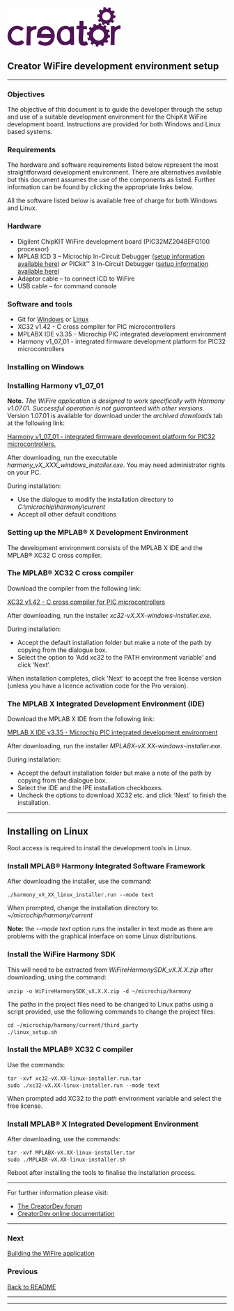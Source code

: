 
![](../img.png)  

## Creator WiFire development environment setup
----


### Objectives
The objective of this document is to guide the developer through the setup and use of a suitable development environment for the ChipKit WiFire development board. Instructions are provided for both Windows and Linux based systems.

### Requirements
The hardware and software requirements listed below represent the most straightforward development environment. There are alternatives available but this document assumes the use of the components as listed. Further information can be found by clicking the appropriate links below.  

All the software listed below is available free of charge for both Windows and Linux.

### Hardware
* Digilent ChipKIT WiFire development board (PIC32MZ2048EFG100 processor)  
* MPLAB ICD 3 – Microchip In-Circuit Debugger ([setup information available here](doc/ID3.md)) *or* PICkit™ 3 In-Circuit Debugger ([setup information available here](doc/PICkit3.md))   
* Adaptor cable – to connect ICD to WiFire  
* USB cable – for command console  

### Software and tools
* Git for [Windows](https://git-scm.com/download/win) or [Linux](https://git-scm.com/download/linux)
* XC32 v1.42 - C cross compiler for PIC microcontrollers  
* MPLABX IDE v3.35 - Microchip PIC integrated development environment  
* Harmony v1_07_01 - integrated firmware development platform for PIC32 microcontrollers  

### Installing on Windows

### Installing Harmony v1_07_01  

**Note.** *The WiFire application is designed to work specifically with Harmony v1.07.01. Successful operation is not guaranteed with other versions.* Version 1.07.01 is available for download under the *archived downloads* tab at the following link:  

[Harmony v1_07_01 - integrated firmware development platform for PIC32 microcontrollers. ](http://www.microchip.com/mplab/mplab-harmony)  

After downloading, run the executable *harmony_vX_XXX_windows_installer.exe*. You may need administrator rights on your PC.  

During installation:  

* Use the dialogue to modify the installation directory to *C:\microchip\harmony\current*  
* Accept all other default conditions  

### Setting up the MPLAB® X Development Environment  
The development environment consists of the MPLAB X IDE and the MPLAB® XC32 C cross compiler.  

### The MPLAB® XC32 C cross compiler  

Download the compiler from the following link:  

[XC32 v1.42 - C cross compiler for PIC microcontrollers](http://www.microchip.com/mplab/compilers)  

After downloading, run the installer *xc32-vX.XX-windows-installer.exe*.  

During installation:  

* Accept the default installation folder but make a note of the path by copying from the dialogue box.  
* Select the option to 'Add xc32 to the PATH environment variable' and click ‘Next’.  

When installation completes, click 'Next' to accept the free license version (unless you have a licence activation code for the Pro version).  


### The MPLAB X Integrated Development Environment (IDE)  

Download the MPLAB X IDE from the following link:  

[MPLAB X IDE v3.35 - Microchip PIC integrated development environment](http://www.microchip.com/mplab/mplab-x-ide)  

After downloading, run the installer *MPLABX-vX.XX-windows-installer.exe*.  

During installation:

* Accept the default installation folder but make a note of the path by copying from the dialogue box.  
* Select the IDE and the IPE installation checkboxes.
* Uncheck the options to download XC32 etc. and click 'Next' to finish the installation.  



----

## Installing on Linux  

Root access is required to install the development tools in Linux.   

### Install MPLAB® Harmony Integrated Software Framework

After downloading the installer, use the command:

```
./harmony_vX_XX_linux_installer.run --mode text
```  

When prompted, change the installation directory to: *~/microchip/harmony/current*  

**Note:** the *--mode text* option runs the installer in text mode as there are problems with the graphical interface on some Linux distributions.

### Install the WiFire Harmony SDK

This will need to be extracted from *WiFireHarmonySDK_vX.X.X.zip* after downloading, using the command:

`unzip -o WiFireHarmonySDK_vX.X.X.zip -d ~/microchip/harmony`  

The paths in the project files need to be changed to Linux paths using a script provided, use the following commands to change the project files:

```
cd ~/microchip/harmony/current/third_party  
./linux_setup.sh
```

### Install the MPLAB® XC32 C compiler

Use the commands:
```
tar -xvf xc32-vX.XX-linux-installer.run.tar
sudo ./xc32-vX.XX-linux-installer.run --mode text
```

When prompted add XC32 to the *path* environment variable and select the free license.

###	Install MPLAB® X Integrated Development Environment

After downloading, use the commands:
```
tar -xvf MPLABX-vX.XX-linux-installer.tar
sudo ./MPLABX-vX.XX-linux-installer.sh
```

Reboot after installing the tools to finalise the installation process.  

---   
For further information please visit:  
* [The CreatorDev forum](https://forum.creatordev.io)  
* [CreatorDev online documentation](https://docs.creatordev.io/wifire)  

---


### Next  

[Building the WiFire application](BuildingTheWiFireApplication.md)  

### Previous

[Back to README](../README.md)  

----

----





